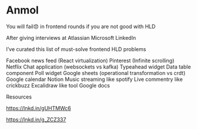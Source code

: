 # Anmol

You will fail😞 in frontend rounds if you are not good with HLD

After giving interviews at Atlassian Microsoft LinkedIn

I’ve curated this list of must-solve frontend HLD problems

Facebook news feed (React virtualization)
Pinterest (Infinite scrolling)
Netflix
Chat application (websockets vs kafka)
Typeahead widget
Data table component
Poll widget
Google sheets (operational transformation vs crdt)
Google calendar
Notion
Music streaming like spotify
Live commentry like crickbuzz
Excalidraw like tool
Google docs

Resources

https://lnkd.in/gUHTMWc6

https://lnkd.in/g_ZCZ337
